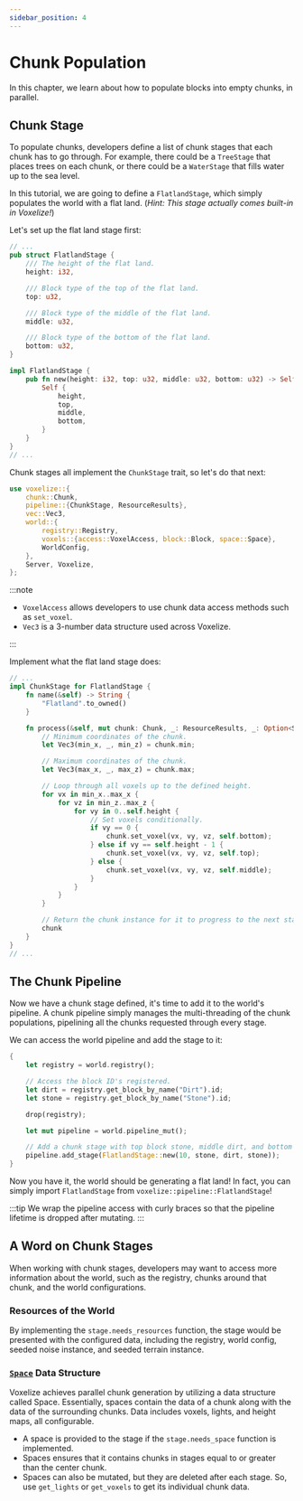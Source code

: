 ```yaml
---
sidebar_position: 4
---
```


# Chunk Population

In this chapter, we learn about how to populate blocks into empty chunks, in parallel.

## Chunk Stage

To populate chunks, developers define a list of chunk stages that each chunk has to go through. For example, there could be a `TreeStage` that places trees on each chunk, or there could be a `WaterStage` that fills water up to the sea level.

In this tutorial, we are going to define a `FlatlandStage`, which simply populates the world with a flat land. (_Hint: This stage actually comes built-in in Voxelize!_)

Let's set up the flat land stage first:

```rust title="server/main.rs"
// ...
pub struct FlatlandStage {
    /// The height of the flat land.
    height: i32,

    /// Block type of the top of the flat land.
    top: u32,

    /// Block type of the middle of the flat land.
    middle: u32,

    /// Block type of the bottom of the flat land.
    bottom: u32,
}

impl FlatlandStage {
    pub fn new(height: i32, top: u32, middle: u32, bottom: u32) -> Self {
        Self {
            height,
            top,
            middle,
            bottom,
        }
    }
}
// ...
```

Chunk stages all implement the `ChunkStage` trait, so let's do that next:

```rust title="server/main.rs" {2-4,7}
use voxelize::{
    chunk::Chunk,
    pipeline::{ChunkStage, ResourceResults},
    vec::Vec3,
    world::{
        registry::Registry,
        voxels::{access::VoxelAccess, block::Block, space::Space},
        WorldConfig,
    },
    Server, Voxelize,
};
```

:::note

- `VoxelAccess` allows developers to use chunk data access methods such as `set_voxel`.
- `Vec3` is a 3-number data structure used across Voxelize.

:::

Implement what the flat land stage does:

```rust title="server/main.rs"
// ...
impl ChunkStage for FlatlandStage {
    fn name(&self) -> String {
        "Flatland".to_owned()
    }

    fn process(&self, mut chunk: Chunk, _: ResourceResults, _: Option<Space>) -> Chunk {
        // Minimum coordinates of the chunk.
        let Vec3(min_x, _, min_z) = chunk.min;

        // Maximum coordinates of the chunk.
        let Vec3(max_x, _, max_z) = chunk.max;

        // Loop through all voxels up to the defined height.
        for vx in min_x..max_x {
            for vz in min_z..max_z {
                for vy in 0..self.height {
                    // Set voxels conditionally.
                    if vy == 0 {
                        chunk.set_voxel(vx, vy, vz, self.bottom);
                    } else if vy == self.height - 1 {
                        chunk.set_voxel(vx, vy, vz, self.top);
                    } else {
                        chunk.set_voxel(vx, vy, vz, self.middle);
                    }
                }
            }
        }

        // Return the chunk instance for it to progress to the next stage.
        chunk
    }
}
// ...
```

## The Chunk Pipeline

Now we have a chunk stage defined, it's time to add it to the world's pipeline. A chunk pipeline simply manages the multi-threading of the chunk populations, pipelining all the chunks requested through every stage.

We can access the world pipeline and add the stage to it:

```rust title="World Pipeline"
{
    let registry = world.registry();

    // Access the block ID's registered.
    let dirt = registry.get_block_by_name("Dirt").id;
    let stone = registry.get_block_by_name("Stone").id;

    drop(registry);

    let mut pipeline = world.pipeline_mut();

    // Add a chunk stage with top block stone, middle dirt, and bottom stone.
    pipeline.add_stage(FlatlandStage::new(10, stone, dirt, stone));
}
```

Now you have it, the world should be generating a flat land! In fact, you can simply import `FlatlandStage` from `voxelize::pipeline::FlatlandStage`!

:::tip
We wrap the pipeline access with curly braces so that the pipeline lifetime is dropped after mutating.
:::

## A Word on Chunk Stages

When working with chunk stages, developers may want to access more information about the world, such as the registry, chunks around that chunk, and the world configurations.

### Resources of the World

By implementing the `stage.needs_resources` function, the stage would be presented with the configured data, including the registry, world config, seeded noise instance, and seeded terrain instance.

### [`Space`](https://github.com/shaoruu/voxelize/blob/master/server/world/voxels/space.rs) Data Structure

Voxelize achieves parallel chunk generation by utilizing a data structure called Space. Essentially, spaces contain the data of a chunk along with the data of the surrounding chunks. Data includes voxels, lights, and height maps, all configurable.

- A space is provided to the stage if the `stage.needs_space` function is implemented.
- Spaces ensures that it contains chunks in stages equal to or greater than the center chunk.
- Spaces can also be mutated, but they are deleted after each stage. So, use `get_lights` or `get_voxels` to get its individual chunk data.
